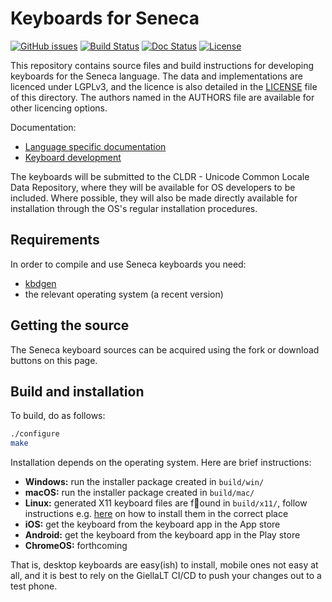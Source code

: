 # Keyboards for Seneca

[![GitHub issues](https://img.shields.io/github/issues-raw/giellalt/keyboard-see)](https://github.com/giellalt/keyboard-see/issues)
[![Build Status](https://github.com/giellalt/keyboard-see/workflows/Build%20Keyboards/badge.svg)](https://github.com/giellalt/keyboard-see/actions)
[![Doc Status](https://github.com/giellalt/keyboard-see/workflows/Build%20Docs/badge.svg)](https://github.com/giellalt/keyboard-see/actions)
[![License](https://img.shields.io/github/license/giellalt/keyboard-see)](https://github.com/giellalt/keyboard-see/blob/main/LICENSE)

This repository contains source files and build instructions for
developing keyboards for the Seneca language. The data and
implementations are licenced under LGPLv3, and the licence is
also detailed in the [LICENSE](LICENSE) file of this directory. The authors named
in the AUTHORS file are available for other licencing options.

Documentation:

- [Language specific documentation](https://giellalt.github.io/keyboard-see)
- [Keyboard development](https://giellalt.github.io/keyboards/Overview.html)

The keyboards will be submitted to the CLDR - Unicode Common Locale Data
Repository, where they will be available for OS developers to be
included. Where possible, they will also be made directly available for
installation through the OS's regular installation procedures.

## Requirements

In order to compile and use Seneca keyboards you need:

- [kbdgen](https://github.com/divvun/kbdgen)
- the relevant operating system (a recent version)

## Getting the source

The Seneca keyboard sources can be acquired using the fork or download
buttons on this page.

## Build and installation

To build, do as follows:

```sh
./configure
make
```

Installation depends on the operating system. Here are brief instructions:

- __Windows:__ run the installer package created in `build/win/`
- __macOS:__ run the installer package created in `build/mac/`
- __Linux:__ generated X11 keyboard files are found in `build/x11/`, follow
  instructions e.g.
  [here](https://paulguerin.medium.com/install-an-additional-keyboard-layout-on-x11-58e53aaef1e4)
  on how to install them in the correct place
- __iOS:__ get the keyboard from the keyboard app in the App store
- __Android:__ get the keyboard from the keyboard app in the Play store
- __ChromeOS:__ forthcoming

That is, desktop keyboards are easy(ish) to install, mobile ones not easy at all,
and it is best to rely on the GiellaLT CI/CD to push your changes out to a test phone.
